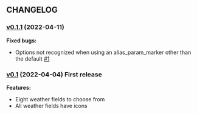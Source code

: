 ## CHANGELOG
### [v0.1.1](https://github.com/deadrabbit404/chwf/releases/tag/v0.1.1) (2022-04-11)

**Fixed bugs:**

* Options not recognized when using an alias_param_marker other than the default
[#1](https://github.com/deadrabbit404/chwf/issues/1)

### [v0.1](https://github.com/deadrabbit404/chwf/releases/tag/v0.1) (2022-04-04) First release

**Features:**

* Eight weather fields to choose from
* All weather fields have icons
